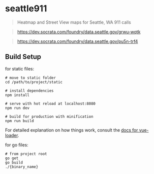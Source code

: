# seattle911

> Heatmap and Street View maps for Seattle, WA 911 calls

> https://dev.socrata.com/foundry/data.seattle.gov/grwu-wqtk

> https://dev.socrata.com/foundry/data.seattle.gov/pu5n-trf4

## Build Setup
for static files:

```
# move to static folder
cd /path/to/project/static

# install dependencies
npm install

# serve with hot reload at localhost:8080
npm run dev

# build for production with minification
npm run build
```

For detailed explanation on how things work, consult the [docs for vue-loader](http://vuejs.github.io/vue-loader).

for go files:

```
# from project root
go get
go build
./{binary_name}
```